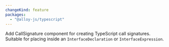 ```yaml
---
changeKind: feature
packages:
  - "@alloy-js/typescript"
---
```


Add CallSignature component for creating TypeScript call signatures. Suitable for placing inside an `InterfaceDeclaration` or `InterfaceExpression`.